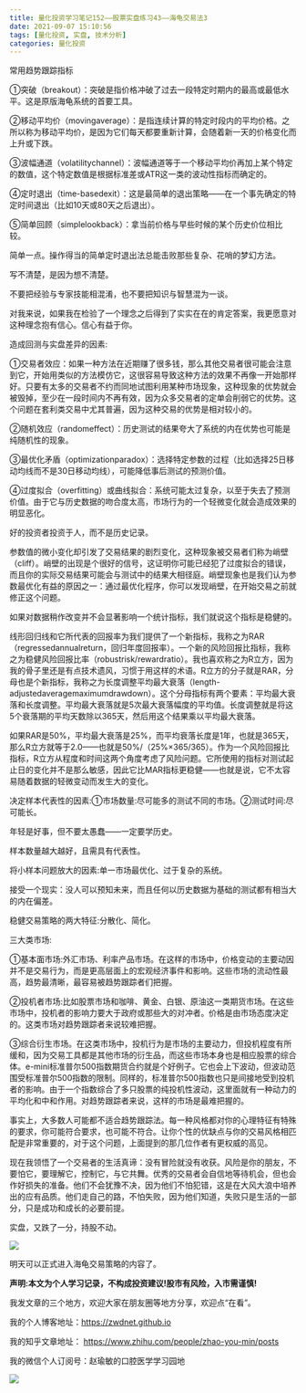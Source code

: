 ```yaml
---
title: 量化投资学习笔记152——股票实盘练习43——海龟交易法3
date: 2021-09-07 15:10:56
tags: [量化投资, 实盘, 技术分析]
categories: 量化投资
---
```

常用趋势跟踪指标

①突破（breakout）：突破是指价格冲破了过去一段特定时期内的最高或最低水平。这是原版海龟系统的首要工具。

②移动平均价（movingaverage）：是指连续计算的特定时段内的平均价格。之所以称为移动平均价，是因为它们每天都要重新计算，会随着新一天的价格变化而上升或下跌。

③波幅通道（volatilitychannel）：波幅通道等于一个移动平均价再加上某个特定的数值，这个特定数值是根据标准差或ATR这一类的波动性指标而确定的。

④定时退出（time-basedexit）：这是最简单的退出策略——在一个事先确定的特定时间退出（比如10天或80天之后退出）。

⑤简单回顾（simplelookback）：拿当前价格与早些时候的某个历史价位相比较。

简单一点。操作得当的简单定时退出法总能击败那些复杂、花哨的梦幻方法。

写不清楚，是因为想不清楚。

不要把经验与专家技能相混淆，也不要把知识与智慧混为一谈。

对我来说，如果我在检验了一个理念之后得到了实实在在的肯定答案，我更愿意对这种理念抱有信心。信心有益于你。

造成回测与实盘差异的因素:

①交易者效应：如果一种方法在近期赚了很多钱，那么其他交易者很可能会注意到它，开始用类似的方法模仿它，这很容易导致这种方法的效果不再像一开始那样好。只要有太多的交易者不约而同地试图利用某种市场现象，这种现象的优势就会被毁掉，至少在一段时间内不再有效，因为众多交易者的定单会削弱它的优势。这个问题在套利类交易中尤其普遍，因为这种交易的优势是相对较小的。

②随机效应（randomeffect）：历史测试的结果夸大了系统的内在优势也可能是纯随机性的现象。

③最优化矛盾（optimizationparadox）：选择特定参数的过程（比如选择25日移动均线而不是30日移动均线），可能降低事后测试的预测价值。

④过度拟合（overfitting）或曲线拟合：系统可能太过复杂，以至于失去了预测价值。由于它与历史数据的吻合度太高，市场行为的一个轻微变化就会造成效果的明显恶化。

好的投资者投资于人，而不是历史记录。

参数值的微小变化却引发了交易结果的剧烈变化，这种现象被交易者们称为峭壁（cliff）。峭壁的出现是个很好的信号，这证明你可能已经犯了过度拟合的错误，而且你的实际交易结果可能会与测试中的结果大相径庭。峭壁现象也是我们认为参数最优化有益的原因之一：通过最优化程序，你可以发现峭壁，在开始交易之前就修正这个问题。

如果对数据稍作改变并不会显著影响一个统计指标，我们就说这个指标是稳健的。

线形回归线和它所代表的回报率为我们提供了一个新指标，我称之为RAR（regressedannualreturn，回归年度回报率）。一个新的风险回报比指标，我称之为稳健风险回报比率（robustrisk/rewardratio）。我也喜欢称之为R立方，因为我的骨子里还是有点技术遗风，习惯于用这样的术语。R立方的分子就是RAR，分母也是个新指标，我称之为长度调整平均最大衰落（length-adjustedaveragemaximumdrawdown）。这个分母指标有两个要素：平均最大衰落和长度调整。平均最大衰落就是5次最大衰落幅度的平均值。长度调整就是将这5个衰落期的平均天数除以365天，然后用这个结果乘以平均最大衰落。

如果RAR是50%，平均最大衰落是25%，而平均衰落长度是1年，也就是365天，那么R立方就等于2.0——也就是50%/（25%×365/365）。作为一个风险回报比指标，R立方从程度和时间这两个角度考虑了风险问题。它所使用的指标对测试起止日的变化并不是那么敏感，因此它比MAR指标更稳健——也就是说，它不太容易随着数据的轻微变动而发生大的变化。

决定样本代表性的因素:①市场数量:尽可能多的测试不同的市场。②测试时间:尽可能长。

年轻是好事，但不要太愚蠢——一定要学历史。

样本数量越大越好，且需具有代表性。

将小样本问题放大的因素:单一市场最优化、过于复杂的系统。

接受一个现实：没人可以预知未来，而且任何以历史数据为基础的测试都有相当大的内在偏差。

稳健交易策略的两大特征:分散化、简化。

三大类市场:

①基本面市场:外汇市场、利率产品市场。在这样的市场中，价格变动的主要动因并不是交易行为，而是更高层面上的宏观经济事件和影响。这些市场的流动性最高，趋势最清晰，最容易被趋势跟踪者们把握。

②投机者市场:比如股票市场和咖啡、黄金、白银、原油这一类期货市场。在这些市场中，投机者的影响力要大于政府或那些大的对冲者。价格是由市场态度决定的。这类市场对趋势跟踪者来说较难把握。

③综合衍生市场。在这类市场中，投机行为是市场的主要动力，但投机程度有所缓和，因为交易工具都是其他市场的衍生品，而这些市场本身也是相应股票的综合体。e-mini标准普尔500指数期货合约就是个好例子。它也会上下波动，但波动范围受标准普尔500指数的限制。同样的，标准普尔500指数也只是间接地受到投机者的影响。由于一个指数综合了多只股票的纯投机性波动，这里面就有一种动力的平均化和中和作用。对趋势跟踪者来说，这样的市场是最难把握的。

事实上，大多数人可能都不适合趋势跟踪法。每一种风格都对你的心理特征有特殊的要求，你可能符合要求，也可能不符合。让你个性的优缺点与你的交易风格相匹配是非常重要的，对于这个问题，上面提到的那几位作者有更权威的高见。

现在我领悟了一个交易者的生活真谛：没有冒险就没有收获。风险是你的朋友，不要怕它，要理解它，控制它，与它共舞。优秀的交易者会自信地等待机会，但也会作好损失的准备。他们不会犹豫不决，因为他们不怕犯错，这是在大风大浪中培养出的应有品质。他们走自己的路，不怕失败，因为他们知道，失败只是生活的一部分，只是成功和成长的必要前提。


实盘，又跌了一分，持股不动。

![](https://zymblog-1258069789.cos.ap-chengdu.myqcloud.com/blog0178-QTLearn/122/01.jpg)

明天可以正式进入海龟交易策略的内容了。




**声明:本文为个人学习记录，不构成投资建议!股市有风险，入市需谨慎!**





我发文章的三个地方，欢迎大家在朋友圈等地方分享，欢迎点“在看”。

我的个人博客地址：https://zwdnet.github.io

我的知乎文章地址： https://www.zhihu.com/people/zhao-you-min/posts

我的微信个人订阅号：赵瑜敏的口腔医学学习园地





![](https://zymblog-1258069789.cos.ap-chengdu.myqcloud.com/other/wx.jpg)

